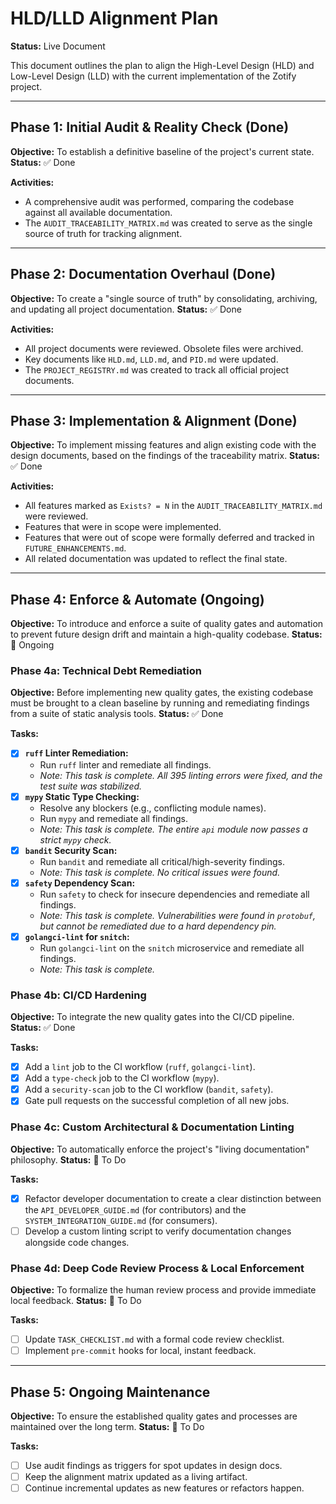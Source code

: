 # HLD/LLD Alignment Plan

**Status:** Live Document

This document outlines the plan to align the High-Level Design (HLD) and Low-Level Design (LLD) with the current implementation of the Zotify project.

---

## Phase 1: Initial Audit & Reality Check (Done)

**Objective:** To establish a definitive baseline of the project's current state.
**Status:** ✅ Done

**Activities:**
- A comprehensive audit was performed, comparing the codebase against all available documentation.
- The `AUDIT_TRACEABILITY_MATRIX.md` was created to serve as the single source of truth for tracking alignment.

---

## Phase 2: Documentation Overhaul (Done)

**Objective:** To create a "single source of truth" by consolidating, archiving, and updating all project documentation.
**Status:** ✅ Done

**Activities:**
- All project documents were reviewed. Obsolete files were archived.
- Key documents like `HLD.md`, `LLD.md`, and `PID.md` were updated.
- The `PROJECT_REGISTRY.md` was created to track all official project documents.

---

## Phase 3: Implementation & Alignment (Done)

**Objective:** To implement missing features and align existing code with the design documents, based on the findings of the traceability matrix.
**Status:** ✅ Done

**Activities:**
- All features marked as `Exists? = N` in the `AUDIT_TRACEABILITY_MATRIX.md` were reviewed.
- Features that were in scope were implemented.
- Features that were out of scope were formally deferred and tracked in `FUTURE_ENHANCEMENTS.md`.
- All related documentation was updated to reflect the final state.

---

## Phase 4: Enforce & Automate (Ongoing)

**Objective:** To introduce and enforce a suite of quality gates and automation to prevent future design drift and maintain a high-quality codebase.
**Status:** 🏃 Ongoing

### Phase 4a: Technical Debt Remediation
**Objective:** Before implementing new quality gates, the existing codebase must be brought to a clean baseline by running and remediating findings from a suite of static analysis tools.
**Status:** ✅ Done

**Tasks:**
- [x] **`ruff` Linter Remediation:**
    - Run `ruff` linter and remediate all findings.
    - *Note: This task is complete. All 395 linting errors were fixed, and the test suite was stabilized.*
- [x] **`mypy` Static Type Checking:**
    - Resolve any blockers (e.g., conflicting module names).
    - Run `mypy` and remediate all findings.
    - *Note: This task is complete. The entire `api` module now passes a strict `mypy` check.*
- [x] **`bandit` Security Scan:**
    - Run `bandit` and remediate all critical/high-severity findings.
    - *Note: This task is complete. No critical issues were found.*
- [x] **`safety` Dependency Scan:**
    - Run `safety` to check for insecure dependencies and remediate all findings.
    - *Note: This task is complete. Vulnerabilities were found in `protobuf`, but cannot be remediated due to a hard dependency pin.*
- [x] **`golangci-lint` for `snitch`:**
    - Run `golangci-lint` on the `snitch` microservice and remediate all findings.
    - *Note: This task is complete.*

### Phase 4b: CI/CD Hardening
**Objective:** To integrate the new quality gates into the CI/CD pipeline.
**Status:** ✅ Done

**Tasks:**
- [x] Add a `lint` job to the CI workflow (`ruff`, `golangci-lint`).
- [x] Add a `type-check` job to the CI workflow (`mypy`).
- [x] Add a `security-scan` job to the CI workflow (`bandit`, `safety`).
- [x] Gate pull requests on the successful completion of all new jobs.

### Phase 4c: Custom Architectural & Documentation Linting
**Objective:** To automatically enforce the project's "living documentation" philosophy.
**Status:** 📝 To Do

**Tasks:**
- [x] Refactor developer documentation to create a clear distinction between the `API_DEVELOPER_GUIDE.md` (for contributors) and the `SYSTEM_INTEGRATION_GUIDE.md` (for consumers).
- [ ] Develop a custom linting script to verify documentation changes alongside code changes.

### Phase 4d: Deep Code Review Process & Local Enforcement
**Objective:** To formalize the human review process and provide immediate local feedback.
**Status:** 📝 To Do

**Tasks:**
- [ ] Update `TASK_CHECKLIST.md` with a formal code review checklist.
- [ ] Implement `pre-commit` hooks for local, instant feedback.

---

## Phase 5: Ongoing Maintenance

**Objective:** To ensure the established quality gates and processes are maintained over the long term.
**Status:** 📝 To Do

**Tasks:**
- [ ] Use audit findings as triggers for spot updates in design docs.
- [ ] Keep the alignment matrix updated as a living artifact.
- [ ] Continue incremental updates as new features or refactors happen.
